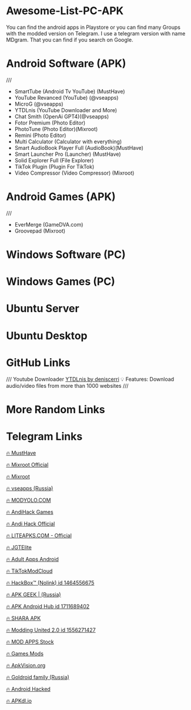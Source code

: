 # Awesome-List-PC-APK
You can find the android apps in Playstore or you can find many Groups with the modded version on Telegram.
I use a telegram version with name MDgram. That you can find if you search on Google. 

# Android Software (APK)
///
- SmartTube (Android Tv YouTube) (MustHave)
- YouTube Revanced (YouTube) (@vseapps)
- MicroG (@vseapps)
- YTDLnis (YouTube Downloader and More)
- Chat Smith (OpenAi GPT4)(@vseapps)
- Fotor Premium (Photo Editor)
- PhotoTune (Photo Editor)(Mixroot)
- Remini (Photo Editor)
- Multi Calculator (Calculator with everything)
- Smart AudioBook Player Full (AudioBook)(MustHave)
- Smart Launcher Pro (Launcher) (MustHave)
- Solid Explorer Full (File Explorer)
- TikTok Plugin (Plugin For TikTok)
- Video Compressor (Video Compressor) (Mixroot)

# Android Games (APK)
///
- EverMerge (GameDVA.com)
- Groovepad (Mixroot)

# Windows Software (PC)

# Windows Games (PC)

# Ubuntu Server 

# Ubuntu Desktop

# GitHub Links 
///
Youtube Downloader
<a href="https://github.com/deniscerri/ytdlnis" target="_blank">YTDLnis by deniscerri</a>
💡 Features:
Download audio/video files from more than 1000 websites
///

# More Random Links

# Telegram Links
<a href="https://t.me/Alexey070315" target="_blank">🔥 MustHave</a>

<a href="https://t.me/mixroot_Official" target="_blank">🔥 Mixroot Official</a>

<a href="https://t.me/Mixrootmods" target="_blank">🔥 Mixroot</a>

<a href="https://t.me/vseapps" target="_blank">🔥 vseapps (Russia)</a>

<a href="https://t.me/modyolo_official" target="_blank">🔥 MODYOLO.COM </a>

<a href="https://t.me/Android_hacked_games" target="_blank">🔥 AndiHack Games</a>

<a href="https://t.me/andihack_mods" target="_blank">🔥 Andi Hack Official</a>

<a href="https://t.me/liteapks" target="_blank">🔥 LITEAPKS.COM - Official</a>

<a href="https://t.me/JGTElite" target="_blank">🔥 JGTElite</a>

<a href="https://t.me/Adult_Apps_Android_Hacked_Games" target="_blank">🔥 Adult Apps Android</a>

<a href="https://t.me/TikTokModCloud" target="_blank">🔥 TikTokModCloud</a>

<a href="" target="_blank">🔥 HackBox™ (Nolink) id 1464556675</a>

<a href="https://t.me/ApkGeek" target="_blank">🔥 APK GEEK | (Russia)</a>

<a href="" target="_blank">🔥 APK Android Hub id 1711689402</a>

<a href="https://t.me/SharaAPK" target="_blank">🔥 SHARA APK</a>

<a href="" target="_blank">🔥 Modding United 2.0 id 1556271427</a>

<a href="https://t.me/MOD_APPS_Stock" target="_blank">🔥 MOD APPS Stock</a>

<a href="https://t.me/All_GamesMods" target="_blank">🔥 Games Mods</a>

<a href="https://t.me/apkvision" target="_blank">🔥 ApkVision.org</a>

<a href="https://t.me/apkmodyfamily" target="_blank">🔥 Goldroid family (Russia)</a>

<a href="https://t.me/Android_hacked_apps_games" target="_blank">🔥 Android Hacked</a>

<a href="https://t.me/apkdl_mod_io" target="_blank">🔥 APKdl.io</a>
